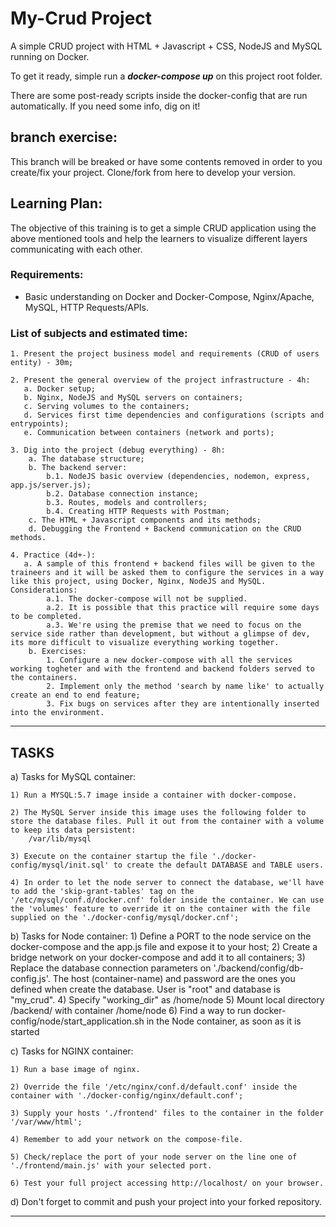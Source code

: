 # My-Crud Project

A simple CRUD project with HTML + Javascript + CSS, NodeJS and MySQL running on Docker.

To get it ready, simple run a ***docker-compose up*** on this project root folder.

There are some post-ready scripts inside the docker-config that are run automatically. If you need some info, dig on it!

## branch exercise: 

This branch will be breaked or have some contents removed in order to you create/fix your project. Clone/fork from here to develop your version.

## Learning Plan:

The objective of this training is to get a simple CRUD application using the above mentioned tools and help the learners to visualize different layers communicating with each other.

### Requirements:
 - Basic understanding on Docker and Docker-Compose, Nginx/Apache, MySQL, HTTP Requests/APIs.

### List of subjects and estimated time:

    1. Present the project business model and requirements (CRUD of users entity) - 30m;

    2. Present the general overview of the project infrastructure - 4h:
       a. Docker setup;
       b. Nginx, NodeJS and MySQL servers on containers;
       c. Serving volumes to the containers;
       d. Services first time dependencies and configurations (scripts and entrypoints);
       e. Communication between containers (network and ports);

    3. Dig into the project (debug everything) - 8h:
        a. The database structure;
        b. The backend server:
            b.1. NodeJS basic overview (dependencies, nodemon, express, app.js/server.js);
            b.2. Database connection instance;
            b.3. Routes, models and controllers;
            b.4. Creating HTTP Requests with Postman;
        c. The HTML + Javascript components and its methods;
        d. Debugging the Frontend + Backend communication on the CRUD methods.

    4. Practice (4d+-):
       a. A sample of this frontend + backend files will be given to the traineers and it will be asked them to configure the services in a way like this project, using Docker, Nginx, NodeJS and MySQL. Considerations:
            a.1. The docker-compose will not be supplied.
            a.2. It is possible that this practice will require some days to be completed.
            a.3. We're using the premise that we need to focus on the service side rather than development, but without a glimpse of dev, its more difficult to visualize everything working together.
        b. Exercises: 
            1. Configure a new docker-compose with all the services working togheter and with the frontend and backend folders served to the containers.
            2. Implement only the method 'search by name like' to actually create an end to end feature;
            3. Fix bugs on services after they are intentionally inserted into the environment.

----------------------------------------------------------------
## TASKS

a) Tasks for MySQL container:

	1) Run a MYSQL:5.7 image inside a container with docker-compose.    

    2) The MySQL Server inside this image uses the following folder to store the database files. Pull it out from the container with a volume to keep its data persistent:
        /var/lib/mysql
	    
	3) Execute on the container startup the file './docker-config/mysql/init.sql' to create the default DATABASE and TABLE users.
	
	4) In order to let the node server to connect the database, we'll have to add the 'skip-grant-tables' tag on the '/etc/mysql/conf.d/docker.cnf' folder inside the container. We can use the 'volumes' feature to override it on the container with the file supplied on the './docker-config/mysql/docker.cnf';

b) Tasks for Node container:
    1) Define a PORT to the node service on the docker-compose and the app.js file and expose it to your host;
    2) Create a bridge network on your docker-compose and add it to all containers;
    3) Replace the database connection parameters on './backend/config/db-config.js'. The host (container-name) and password are the ones you defined when create the database. User is "root" and database is "my_crud".
    4) Specify "working_dir" as /home/node
    5) Mount local directory /backend/ with container /home/node
    6) Find a way to run docker-config/node/start_application.sh in the Node container, as soon as it is started

c) Tasks for NGINX container:

	1) Run a base image of nginx.

	2) Override the file '/etc/nginx/conf.d/default.conf' inside the container with './docker-config/nginx/default.conf';

	3) Supply your hosts './frontend' files to the container in the folder '/var/www/html';

	4) Remember to add your network on the compose-file.

	5) Check/replace the port of your node server on the line one of './frontend/main.js' with your selected port.

	6) Test your full project accessing http://localhost/ on your browser.

d) Don't forget to commit and push your project into your forked repository.

----------------------------------------------------------------